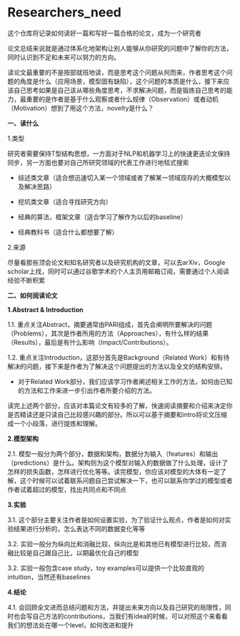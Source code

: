# Researchers_need
这个仓库将记录如何读好一篇和写好一篇合格的论文，成为一个研究者

论文总结来说就是通过体系化地架构让别人能够从你研究的问题中了解你的方法，同时认识到不足和未来可以努力的方向。

读论文最重要的不是按部就班地读，而是思考这个问题从何而来，作者思考这个问题的角度是什么（应用场景，模型固有缺陷），这个问题的本质是什么，接下来应该自己思考如果是自己该从哪些角度思考，不求解决问题，而是锻炼自己思考的能力，最重要的是作者是基于什么观察或者什么规律（Observation）或者动机（Motivation）想到了用这个方法，novelty是什么？

**一、读什么**

1.类型

研究者需要保持T型结构思想，一方面对于NLP和机器学习上的快速更迭论文保持同步，另一方面也要对自己所研究领域的代表工作进行地毯式搜索

- 综述类文章（适合想迅速切入某一个领域或者了解某一领域现存的大概模型以及解决思路）

- 挖坑类文章（适合寻找研究方向）

- 经典的算法，框架文章（适合学习了解作为以后的baseline）

- 经典教科书（适合什么都想要了解）

2.来源

尽量看那些顶会论文和知名研究者以及研究机构的文章，可以去arXiv，Google scholar上找，同时可以通过谷歌学术的个人主页用邮箱订阅，需要通过个人阅读经验不断积累

**二、如何阅读论文**

**1.Abstract & Introduction**

1.1. 重点关注Abstract，摘要通常由PARI组成，首先会阐明所要解决的问题（Problems），其次是作者所用的方法（Approaches），有什么样的结果（Results），最后是有什么影响（Impact/Contributions）。

1.2. 重点关注Introduction，这部分首先是Background（Related Work）和有待解决的问题，接下来是作者为了解决这个问题提出的方法以及全文的结构安排。

- 对于Related Work部分，我们应该学习作者阐述相关工作的方法，如何由已知的方法和工作来进一步引出作者所要介绍的方法。

读完上述两个部分，应该对本篇论文有较多的了解，快速阅读摘要和介绍来决定你是否精读还是只读自己比较感兴趣的部分。所以可以基于摘要和intro将论文压缩成一个小段落，进行提炼和理解。


**2.模型架构**

2.1. 模型一般分为两个部分，数据和架构，数据分为输入（features）和输出（predictions）是什么。架构则为这个模型对输入的数据做了什么处理，设计了怎样的损失函数，怎样进行优化等等。读完模型，你应该对模型的大体有一定了解，这个时候可以试着联系问题自己尝试解决一下，也可以联系你学过的模型或者作者试着超过的模型，找出共同点和不同点

**3.实验**

3.1. 这个部分主要关注作者是如何设置实验，为了验证什么观点，作者是如何对实验结果进行分析的，怎么表达不同的数据变化等等

3.2. 实验一般分为纵向比和消融比较，纵向比是和其他已有模型进行比较，而消融比较是自己跟自己比，以期最优化自己的模型

3.2. 实验一般包含case study，toy examples可以提供一个比较直观的intuition，当然还有baselines

**4.结论**

4.1. 会回顾全文进而总结问题和方法，并提出未来方向以及自己研究的局限性，同时也会写自己方法的contributions，当我们有idea的时候，可以对照这个来看看我们的想法处在哪一个level，如何改进和提升